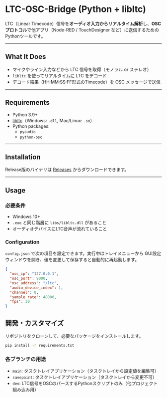 # LTC-OSC-Bridge (Python + libltc)

LTC（Linear Timecode）信号を**オーディオ入力からリアルタイム解析**し、**OSCプロトコル**で他アプリ（Node-RED / TouchDesigner など）に送信するためのPythonツールです。

---

## What It Does

- マイクやライン入力などから LTC 信号を取得（モノラル or ステレオ）
- `libltc` を使ってリアルタイムに LTC をデコード
- デコード結果（HH:MM:SS:FF形式のTimecode）を OSC メッセージで送信

---

## Requirements

- Python 3.9+
- [libltc](https://github.com/x42/libltc)（Windows: `.dll`, Mac/Linux: `.so`）
- Python packages:
  - `pyaudio`
  - `python-osc`

---

## Installation

Release版のバイナリは [Releases](https://github.com/yourusername/LTC-OSC-Bridge/releases) からダウンロードできます。

---

## Usage

### 必要条件

- Windows 10+
- `.exe` と同じ階層に `libs/libltc.dll` があること
- オーディオデバイスにLTC音声が流れていること

### Configuration

`config.json` で次の項目を設定できます。実行中はトレイメニューから
GUI設定ウィンドウを開き、値を変更して保存すると自動的に再起動します。

```json
{
  "osc_ip": "127.0.0.1",
  "osc_port": 9000,
  "osc_address": "/ltc",
  "audio_device_index": 1,
  "channel": 0,
  "sample_rate": 48000,
  "fps": 30
}
```

## 開発・カスタマイズ

リポジトリをクローンして、必要なパッケージをインストールします。

```bash
pip install -r requirements.txt
```

### 各ブランチの用途

- `main`: タスクトレイアプリケーション（タスクトレイから設定値を編集可）
- `savepoint`: タスクトレイアプリケーション（タスクトレイから変更不可）
- `dev`: LTC信号をOSCのパースするPythonスクリプトのみ（他プロジェクト組み込み用）
